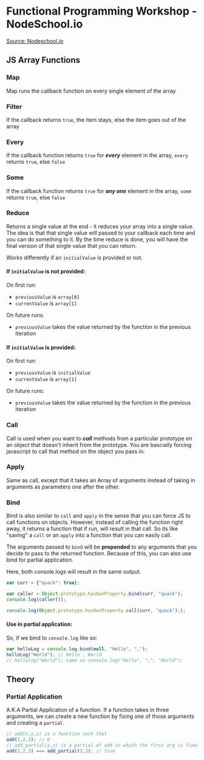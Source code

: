 # Functional Programming Workshop - NodeSchool.io
[Source: Nodeschool.io](http://nodeschool.io/#functionaljs)

## JS Array Functions
### Map
Map runs the callback function on every single element of the array

### Filter
If the callback returns `true`, the item stays, else the item goes out of the array

### Every
If the callback function returns `true` for _**every**_ element in the array, `every` returns `true`, else `false`

### Some
If the callback function returns `true` for _**any one**_ element in the array, `some` returns `true`, else `false`

### Reduce
Returns a single value at the end - it reduces your array into a single value. The idea is that that single value will passed to your callback each time and you can do something to it. By the time reduce is done, you will have the final version of that single value that you can return. 

Works differently if an `initialValue` is provided or not.

#### If `initialValue` is not provided: 

On first run:

- `previousValue` is `array[0]`
- `currentValue` is `array[1]`

On future runs:

- `previousValue` takes the value returned by the function in the previous iteration

#### If `initialValue` is provided:
On first run:

- `previousValue` is `initialValue`
- `currentValue` is `array[1]`

On future runs:

- `previousValue` takes the value returned by the function in the previous iteration

### Call
Call is used when you want to **_call_** methods from a particular prototype on an object that doesn't inherit from the prototype. You are bascially forcing javascript to call that method on the object you pass in.

### Apply
Same as call, except that it takes an Array of arguments instead of taking in arguments as parameters one after the other.

### Bind
Bind is also similar to `call` and `apply` in the sense that you can force JS to call functions on objects. However, instead of calling the function right away, it returns a function that if run, will result in that call. So its like "saving" a `call` or an `apply` into a function that you can easily call.

The arguments passed to `bind` will be **prepended** to any arguments that you decide to pass to the returned function. Because of this, you can also use bind for partial application.


Here, both console.logs will result in the same output.
```js
var curr = {"quack": true};

var caller = Object.prototype.hasOwnProperty.bind(curr, "quack");
console.log(caller());

console.log(Object.prototype.hasOwnProperty.call(curr, "quack"););
```

#### Use in partial application:
So, if we bind to `console.log` like so:
```js
var helloLog = console.log.bind(null, "Hello", ",");
helloLog("World"); // Hello , World
// hellolog("World"); same as console.log("Hello", ",", "World");
```


## Theory
### Partial Application

A.K.A Partial Application of a function. If a function takes in three arguments, we can create a new function by fixing one of those arguments and creating a `partial`.

```js
// add(x,y,z) is a function such that
add(1,2,3); // 6
// add_partial(y,z) is a partial of add in which the first arg is fixed to 1
add(1,2,3) === add_partial(2,3); // true 
```